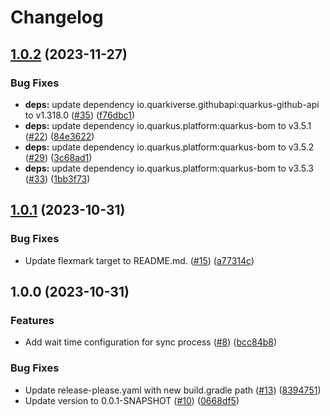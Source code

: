 # Changelog

## [1.0.2](https://github.com/MartinWitt/repo-syncer/compare/v1.0.1...v1.0.2) (2023-11-27)


### Bug Fixes

* **deps:** update dependency io.quarkiverse.githubapi:quarkus-github-api to v1.318.0 ([#35](https://github.com/MartinWitt/repo-syncer/issues/35)) ([f76dbc1](https://github.com/MartinWitt/repo-syncer/commit/f76dbc17d6756928861b2a4f724f68cb42361e61))
* **deps:** update dependency io.quarkus.platform:quarkus-bom to v3.5.1 ([#22](https://github.com/MartinWitt/repo-syncer/issues/22)) ([84e3622](https://github.com/MartinWitt/repo-syncer/commit/84e3622dcc1bbfd174da3b8daa5ec3ff9b667afa))
* **deps:** update dependency io.quarkus.platform:quarkus-bom to v3.5.2 ([#29](https://github.com/MartinWitt/repo-syncer/issues/29)) ([3c68ad1](https://github.com/MartinWitt/repo-syncer/commit/3c68ad1c54fe4c991ca862942d65651dddf3a950))
* **deps:** update dependency io.quarkus.platform:quarkus-bom to v3.5.3 ([#33](https://github.com/MartinWitt/repo-syncer/issues/33)) ([1bb3f73](https://github.com/MartinWitt/repo-syncer/commit/1bb3f733eead8c8bc6f546754f02947a802af7cf))

## [1.0.1](https://github.com/MartinWitt/repo-syncer/compare/v1.0.0...v1.0.1) (2023-10-31)


### Bug Fixes

* Update flexmark target to README.md. ([#15](https://github.com/MartinWitt/repo-syncer/issues/15)) ([a77314c](https://github.com/MartinWitt/repo-syncer/commit/a77314cc2d56383adbe55f982cc0c191c2acf739))

## 1.0.0 (2023-10-31)


### Features

* Add wait time configuration for sync process ([#8](https://github.com/MartinWitt/repo-syncer/issues/8)) ([bcc84b8](https://github.com/MartinWitt/repo-syncer/commit/bcc84b8c7f8e25e675b64539b15fe7c40309e83f))


### Bug Fixes

* Update release-please.yaml with new build.gradle path ([#13](https://github.com/MartinWitt/repo-syncer/issues/13)) ([8394751](https://github.com/MartinWitt/repo-syncer/commit/8394751b9dbefc71700417b992b1aa6cc2a5cf29))
* Update version to 0.0.1-SNAPSHOT ([#10](https://github.com/MartinWitt/repo-syncer/issues/10)) ([0668df5](https://github.com/MartinWitt/repo-syncer/commit/0668df596b6ff0a762b9627e55c60bdddfe795b6))
